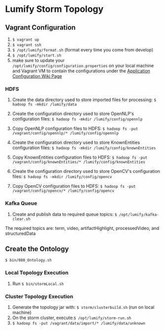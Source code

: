 # Lumify Storm Topology

## Vagrant Configuration
1. ```$ vagrant up```
2. ```$ vagrant ssh```
3. ```$ /opt/lumify/format.sh``` (format every time you come from develop)
4. ```$ /opt/lumify/start.sh```
5. make sure to update your ```/opt/lumify/config/configuration.properties``` on your local machine and Vagrant VM to contain the configurations under the [Application Configuration Wiki Page](https://github.com/nearinfinity/lumify/wiki/Application-Configuration)

### HDFS

1. Create the data directory used to store imported files for processing:
`$ hadoop fs -mkdir /lumify/data`

2. Create the configuration directory used to store OpenNLP's configuration files:
`$ hadoop fs -mkdir /lumify/config/opennlp`

3. Copy OpenNLP configuration files to HDFS:
`$ hadoop fs -put /vagrant/config/opennlp/* /lumify/config/opennlp`

4. Create the configuration directory used to store KnownEntities configuration files:
`$ hadoop fs -mkdir /lumify/config/knownEntities`

5. Copy KnownEntities configuration files to HDFS:
`$ hadoop fs -put /vagrant/config/knownEntities/* /lumify/config/knownEntities`

6. Create the configuration directory used to store OpenCV's configuration files:
`$ hadoop fs -mkdir /lumify/config/opencv`

7. Copy OpenCV configuration files to HDFS:
`$ hadoop fs -put /vagrant/config/opencv/* /lumify/config/opencv`

### Kafka Queue

1. Create and publish data to required queue topics:
`$ /opt/lumify/kafka-clear.sh`

The required topics are: term, video, artifactHighlight, processedVideo, and structuredData

## Create the Ontology
`$ bin/080_Ontology.sh`

### Local Topology Execution
1. Run `$ bin/stormLocal.sh`

### Cluster Topology Execution
1. Generate the topology jar with: `$ storm/clusterbuild.sh`  (run on local machine)
2. On the storm cluster, execute:`$ /opt/lumify/storm-run.sh`
3. `$ hadoop fs -put /vagrant/data/import/* /lumify/data/unknown`
